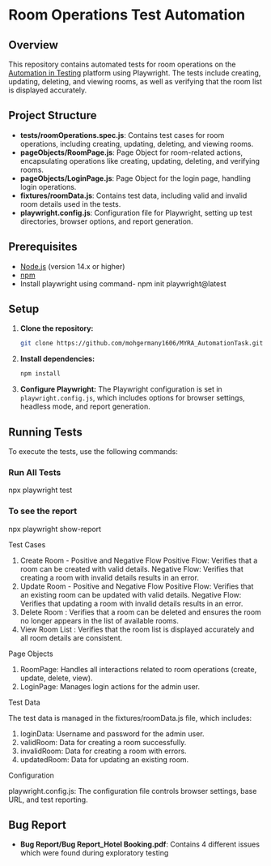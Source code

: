 # Room Operations Test Automation

## Overview

This repository contains automated tests for room operations on the [Automation in Testing](https://automationintesting.online/) platform using Playwright. The tests include creating, updating, deleting, and viewing rooms, as well as verifying that the room list is displayed accurately.

## Project Structure

- **tests/roomOperations.spec.js**: Contains test cases for room operations, including creating, updating, deleting, and viewing rooms.
- **pageObjects/RoomPage.js**: Page Object for room-related actions, encapsulating operations like creating, updating, deleting, and verifying rooms.
- **pageObjects/LoginPage.js**: Page Object for the login page, handling login operations.
- **fixtures/roomData.js**: Contains test data, including valid and invalid room details used in the tests.
- **playwright.config.js**: Configuration file for Playwright, setting up test directories, browser options, and report generation.

## Prerequisites

- [Node.js](https://nodejs.org/) (version 14.x or higher)
- [npm](https://www.npmjs.com/)
- Install playwright using command-  npm init playwright@latest


## Setup

1. **Clone the repository:**
    ```bash
    git clone https://github.com/mohgermany1606/MYRA_AutomationTask.git
    
    ```

2. **Install dependencies:**
    ```bash
    npm install
    ```

3. **Configure Playwright:**
   The Playwright configuration is set in `playwright.config.js`, which includes options for browser settings, headless mode, and report generation.

## Running Tests

To execute the tests, use the following commands:

### Run All Tests
npx playwright test

### To see the report 
npx playwright show-report


Test Cases

1. Create Room - Positive and Negative Flow
Positive Flow: Verifies that a room can be created with valid details.
Negative Flow: Verifies that creating a room with invalid details results in an error.
2. Update Room - Positive and Negative Flow
Positive Flow: Verifies that an existing room can be updated with valid details.
Negative Flow: Verifies that updating a room with invalid details results in an error.
3. Delete Room :
Verifies that a room can be deleted and ensures the room no longer appears in the list of available rooms.
4. View Room List :
Verifies that the room list is displayed accurately and all room details are consistent.

Page Objects

1. RoomPage: Handles all interactions related to room operations (create, update, delete, view).
2. LoginPage: Manages login actions for the admin user.

Test Data

The test data is managed in the fixtures/roomData.js file, which includes:

1. loginData: Username and password for the admin user.
2. validRoom: Data for creating a room successfully.
3. invalidRoom: Data for creating a room with errors.
4. updatedRoom: Data for updating an existing room.

Configuration

playwright.config.js: The configuration file controls browser settings, base URL, and test reporting.

## Bug Report
- **Bug Report/Bug Report_Hotel Booking.pdf**: Contains 4 different issues which were found during exploratory testing

